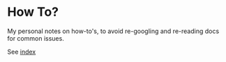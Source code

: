 # How To?

My personal notes on how-to's, to avoid re-googling and re-reading docs for common issues.

See [index](index.md)